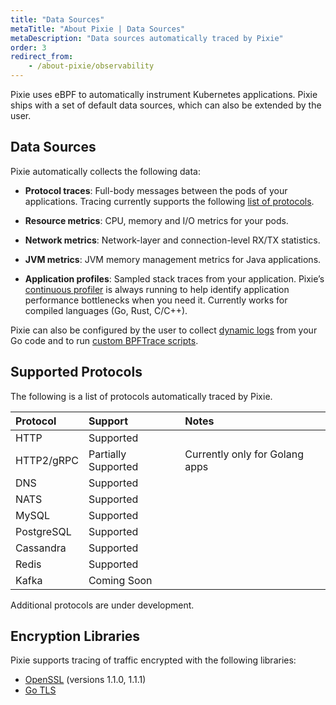 ```yaml
---
title: "Data Sources"
metaTitle: "About Pixie | Data Sources"
metaDescription: "Data sources automatically traced by Pixie"
order: 3
redirect_from:
    - /about-pixie/observability
---
```


Pixie uses eBPF to automatically instrument Kubernetes applications. Pixie ships with a set of default data sources, which can also be extended by the user.

## Data Sources

Pixie automatically collects the following data:

* **Protocol traces**: Full-body messages between the pods of your applications. Tracing currently supports the following [list of protocols](/about-pixie/data-sources#supported-protocols).

* **Resource metrics**: CPU, memory and I/O metrics for your pods.

* **Network metrics**: Network-layer and connection-level RX/TX statistics.

* **JVM metrics**: JVM memory management metrics for Java applications.

* **Application profiles**: Sampled stack traces from your application. Pixie’s [continuous profiler](/tutorials/profiler/) is always running to help identify application performance bottlenecks when you need it. Currently works for compiled languages (Go, Rust, C/C++).

Pixie can also be configured by the user to collect [dynamic logs](/tutorials/simple-go-tracing/) from your Go code and to run [custom BPFTrace scripts](/tutorials/distributed-bpftrace-deployment/).

## Supported Protocols

The following is a list of protocols automatically traced by Pixie. 

| Protocol      | Support             | Notes                          |
| :------------ | :------------------ | :----------------------------- |
| HTTP          | Supported           |                                |
| HTTP2/gRPC    | Partially Supported | Currently only for Golang apps |
| DNS           | Supported           |                                |
| NATS          | Supported           |                                |
| MySQL         | Supported           |                                |
| PostgreSQL    | Supported           |                                |
| Cassandra     | Supported           |                                |
| Redis         | Supported           |                                |
| Kafka         | Coming Soon         |                                |

Additional protocols are under development.

## Encryption Libraries

Pixie supports tracing of traffic encrypted with the following libraries:
- [OpenSSL](https://www.openssl.org/) (versions 1.1.0, 1.1.1)
- [Go TLS](https://golang.org/pkg/crypto/tls/)
